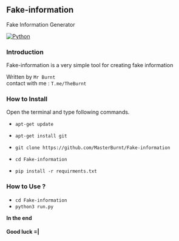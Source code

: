 ## Fake-information
Fake Information Generator


[![Python](https://img.shields.io/badge/language-Python%203-blue.svg)](https://www.python.org)

### Introduction
Fake-information is a very simple tool for creating fake information

Written by `Mr Burnt`
<br/>
contact with me : `T.me/TheBurnt`

### How to Install

Open the terminal and type following commands.

* `apt-get update`

* `apt-get install git`

* `git clone https://github.com/MasterBurnt/Fake-information`

* `cd Fake-information`

* `pip install -r requirments.txt`



### How to Use ?
 
*  `cd Fake-information`
*  `python3 run.py`
 

**In the end**

#### Good luck =|




